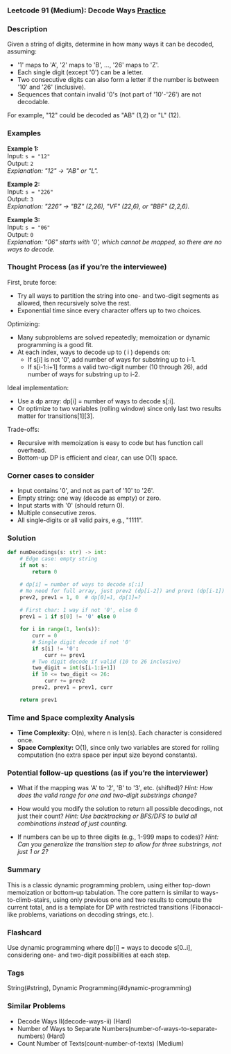 ### Leetcode 91 (Medium): Decode Ways [Practice](https://leetcode.com/problems/decode-ways)

### Description  
Given a string of digits, determine in how many ways it can be decoded, assuming:
- '1' maps to 'A', '2' maps to 'B', …, '26' maps to 'Z'.
- Each single digit (except '0') can be a letter.
- Two consecutive digits can also form a letter if the number is between '10' and '26' (inclusive).
- Sequences that contain invalid '0's (not part of '10'-'26') are not decodable.

For example, "12" could be decoded as "AB" (1,2) or "L" (12).

### Examples  

**Example 1:**  
Input: `s = "12"`  
Output: `2`  
*Explanation: "12" → "AB" or "L".*

**Example 2:**  
Input: `s = "226"`  
Output: `3`  
*Explanation: "226" → "BZ" (2,26), "VF" (22,6), or "BBF" (2,2,6).*

**Example 3:**  
Input: `s = "06"`  
Output: `0`  
*Explanation: "06" starts with '0', which cannot be mapped, so there are no ways to decode.*

### Thought Process (as if you’re the interviewee)  
First, brute force:  
- Try all ways to partition the string into one- and two-digit segments as allowed, then recursively solve the rest.
- Exponential time since every character offers up to two choices.

Optimizing:
- Many subproblems are solved repeatedly; memoization or dynamic programming is a good fit.
- At each index, ways to decode up to \( i \) depends on:
  - If s[i] is not '0', add number of ways for substring up to i-1.
  - If s[i-1:i+1] forms a valid two-digit number (10 through 26), add number of ways for substring up to i-2.

Ideal implementation:
- Use a dp array: dp[i] = number of ways to decode s[:i].
- Or optimize to two variables (rolling window) since only last two results matter for transitions[1][3].

Trade-offs:
- Recursive with memoization is easy to code but has function call overhead.
- Bottom-up DP is efficient and clear, can use O(1) space.

### Corner cases to consider  
- Input contains '0', and not as part of '10' to '26'.
- Empty string: one way (decode as empty) or zero.
- Input starts with '0' (should return 0).
- Multiple consecutive zeros.
- All single-digits or all valid pairs, e.g., "1111".

### Solution

```python
def numDecodings(s: str) -> int:
    # Edge case: empty string
    if not s:
        return 0

    # dp[i] = number of ways to decode s[:i]
    # No need for full array, just prev2 (dp[i-2]) and prev1 (dp[i-1])
    prev2, prev1 = 1, 0  # dp[0]=1, dp[1]=?
    
    # First char: 1 way if not '0', else 0
    prev1 = 1 if s[0] != '0' else 0

    for i in range(1, len(s)):
        curr = 0
        # Single digit decode if not '0'
        if s[i] != '0':
            curr += prev1
        # Two digit decode if valid (10 to 26 inclusive)
        two_digit = int(s[i-1:i+1])
        if 10 <= two_digit <= 26:
            curr += prev2
        prev2, prev1 = prev1, curr

    return prev1
```

### Time and Space complexity Analysis  

- **Time Complexity:** O(n), where n is len(s). Each character is considered once.
- **Space Complexity:** O(1), since only two variables are stored for rolling computation (no extra space per input size beyond constants).

### Potential follow-up questions (as if you’re the interviewer)  

- What if the mapping was 'A' to '2', 'B' to '3', etc. (shifted)?
  *Hint: How does the valid range for one and two-digit substrings change?*

- How would you modify the solution to return all possible decodings, not just their count?
  *Hint: Use backtracking or BFS/DFS to build all combinations instead of just counting.*

- If numbers can be up to three digits (e.g., 1-999 maps to codes)?
  *Hint: Can you generalize the transition step to allow for three substrings, not just 1 or 2?*

### Summary
This is a classic dynamic programming problem, using either top-down memoization or bottom-up tabulation. The core pattern is similar to ways-to-climb-stairs, using only previous one and two results to compute the current total, and is a template for DP with restricted transitions (Fibonacci-like problems, variations on decoding strings, etc.).


### Flashcard
Use dynamic programming where dp[i] = ways to decode s[0..i], considering one- and two-digit possibilities at each step.

### Tags
String(#string), Dynamic Programming(#dynamic-programming)

### Similar Problems
- Decode Ways II(decode-ways-ii) (Hard)
- Number of Ways to Separate Numbers(number-of-ways-to-separate-numbers) (Hard)
- Count Number of Texts(count-number-of-texts) (Medium)